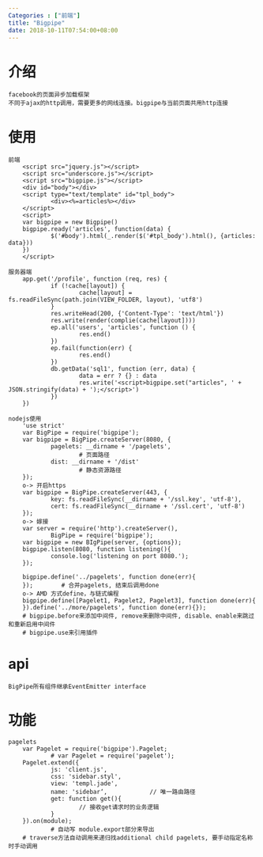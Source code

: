 ```yaml
---
Categories : ["前端"]
title: "Bigpipe"
date: 2018-10-11T07:54:00+08:00
---
```


# 介绍
    facebook的页面异步加载框架
    不同于ajax的http调用，需要更多的网线连接。bigpipe与当前页面共用http连接

# 使用
    前端
        <script src="jquery.js"></script>
        <script src="underscore.js"></script>
        <script src="bigpipe.js"></script>
        <div id="body"></div>
        <script type="text/template" id="tpl_body">
                <div><%=articles%></div>
        </script>
        <script>
        var bigpipe = new Bigpipe()
        bigpipe.ready('articles', function(data) {
                $('#body').html(_.render($('#tpl_body').html(), {articles: data}))
        })
        </script>

    服务器端
        app.get('/profile', function (req, res) {
                if (!cache[layout]) {
                        cache[layout] = fs.readFileSync(path.join(VIEW_FOLDER, layout), 'utf8')
                }
                res.writeHead(200, {'Content-Type': 'text/html'})
                res.write(render(complie(cache[layout])))
                ep.all('users', 'articles', function () {
                        res.end()
                })
                ep.fail(function(err) {
                        res.end()
                })
                db.getData('sql1', function (err, data) {
                        data = err ? {} : data
                        res.write('<script>bigpipe.set("articles", ' + JSON.stringify(data) + ');</script>')
                })
        })

    nodejs使用
        'use strict'
        var BigPipe = require('bigpipe');
        var bigpipe = BigPipe.createServer(8080, {
                pagelets: __dirname + '/pagelets',
                        # 页面路径
                dist: __dirname + '/dist'
                        # 静态资源路径
        });        
        o-> 开启https
        var bigpipe = BigPipe.createServer(443, {
                key: fs.readFileSync(__dirname + '/ssl.key', 'utf-8'),
                cert: fs.readFileSync(__dirname + '/ssl.cert', 'utf-8')
        });
        o-> 嫁接
        var server = require('http').createServer(),
                BigPipe = require('bigpipe');
        var bigpipe = new BIgPipe(server, {options});
        bigpipe.listen(8080, function listening(){
                console.log('listening on port 8080.');
        });

        bigpipe.define('../pagelets', function done(err){
        });        # 合并pagelets, 结束后调用done
        o-> AMD 方式define，与链式编程
        bigpipe.define([Pagelet1, Pagelet2, Pagelet3], function done(err){
        }).define('../more/pagelets', function done(err){});
        # bigpipe.before来添加中间件, remove来删除中间件, disable、enable来跳过和重新启用中间件
        # bigpipe.use来引用插件
# api
    BigPipe所有组件继承EventEmitter interface
# 功能
    pagelets
        var Pagelet = require('bigpipe').Pagelet;
                # var Pagelet = require('pagelet');
        Pagelet.extend({
                js: 'client.js',
                css: 'sidebar.styl',
                view: 'templ.jade',
                name: 'sidebar‘,            // 唯一路由路径
                get: function get(){
                        // 接收get请求时的业务逻辑
                }
        }).on(module);
                # 自动写 module.export部分来导出
        # traverse方法自动调用来递归找additional child pagelets, 要手动指定名称时手动调用
        
